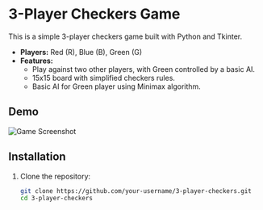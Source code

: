 # 3-Player Checkers Game

This is a simple 3-player checkers game built with Python and Tkinter.

- **Players:** Red (R), Blue (B), Green (G)
- **Features:** 
  - Play against two other players, with Green controlled by a basic AI.
  - 15x15 board with simplified checkers rules.
  - Basic AI for Green player using Minimax algorithm.

## Demo
![Game Screenshot](https://via.placeholder.com/600x400?text=Game+Screenshot)

## Installation

1. Clone the repository:
   ```bash
   git clone https://github.com/your-username/3-player-checkers.git
   cd 3-player-checkers
